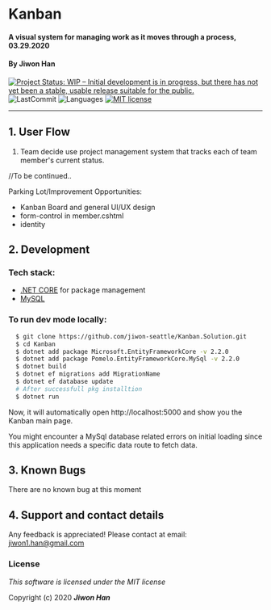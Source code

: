 # Kanban

#### A visual system for managing work as it moves through a process, 03.29.2020

#### By **Jiwon Han**

[![Project Status: WIP – Initial development is in progress, but there has not yet been a stable, usable release suitable for the public.](https://www.repostatus.org/badges/latest/wip.svg)](https://www.repostatus.org/#wip)
![LastCommit](https://img.shields.io/github/last-commit/jiwon-seattle/VendorOrderTracker.Solution)
![Languages](https://img.shields.io/github/languages/top/jiwon-seattle/VendorOrderTracker.Solution)
[![MIT license](https://img.shields.io/badge/License-MIT-orange.svg)](https://lbesson.mit-license.org/)

---
## 1. User Flow

1. Team decide use project management system that tracks each of team member's current status.

//To be continued..

Parking Lot/Improvement Opportunities:
- Kanban Board and general UI/UX design 
- form-control in member.cshtml
- identity

## 2. Development
### Tech stack:
+ [.NET CORE](https://dotnet.microsoft.com/download/dotnet-core/) for package management
+ [MySQL](https://dev.mysql.com/downloads/file/?id=484919) 

### To run dev mode locally:
```bash
  $ git clone https://github.com/jiwon-seattle/Kanban.Solution.git
  $ cd Kanban
  $ dotnet add package Microsoft.EntityFrameworkCore -v 2.2.0
  $ dotnet add package Pomelo.EntityFrameworkCore.MySql -v 2.2.0
  $ dotnet build
  $ dotnet ef migrations add MigrationName
  $ dotnet ef database update  
  # After successfull pkg installtion
  $ dotnet run
```
Now, it will automatically open http://localhost:5000 and show you the Kanban main page.

You might encounter a MySql database related errors on initial loading since this application needs a specific data route to fetch data.

## 3. Known Bugs

There are no known bug at this moment

## 4. Support and contact details

Any feedback is appreciated! Please contact at email: jiwon1.han@gmail.com

### License

*This software is licensed under the MIT license*

Copyright (c) 2020 **_Jiwon Han_**

